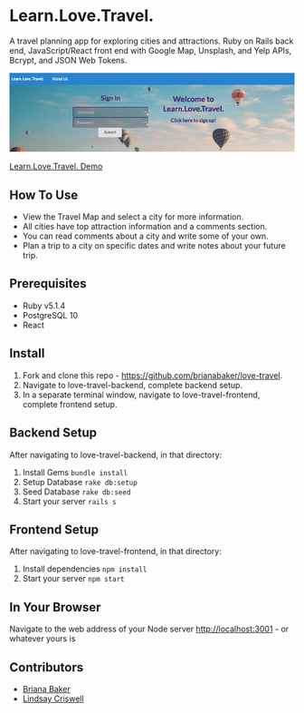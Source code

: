 # Learn.Love.Travel.
A travel planning app for exploring cities and attractions. Ruby on Rails back end, JavaScript/React front end with Google Map, Unsplash, and Yelp APIs, Bcrypt, and JSON Web Tokens. 

![front-page-screencap](learn-love-travel-splash.png)

[Learn.Love.Travel. Demo](https://www.youtube.com/watch?v=tlp6Bd8HyX4)

## How To Use
* View the Travel Map and select a city for more information.
* All cities have top attraction information and a comments section.
* You can read comments about a city and write some of your own.
* Plan a trip to a city on specific dates and write notes about your future trip.

## Prerequisites

* Ruby v5.1.4
* PostgreSQL 10
* React

## Install
1. Fork and clone this repo - https://github.com/brianabaker/love-travel.
2. Navigate to love-travel-backend, complete backend setup.
3. In a separate terminal window, navigate to love-travel-frontend, complete frontend setup.

## Backend Setup
After navigating to love-travel-backend, in that directory: 
1. Install Gems `bundle install`
2. Setup Database `rake db:setup`
3. Seed Database `rake db:seed`
4. Start your server `rails s`

## Frontend Setup
After navigating to love-travel-frontend, in that directory: 
1. Install dependencies `npm install` 
2. Start your server `npm start` 

## In Your Browser 
Navigate to the web address of your Node server [http://localhost:3001](http://localhost:3001) - or whatever yours is

## Contributors 
* [Briana Baker](https://github.com/brianabaker)
* [Lindsay Criswell](https://github.com/lindsaycriswell)
